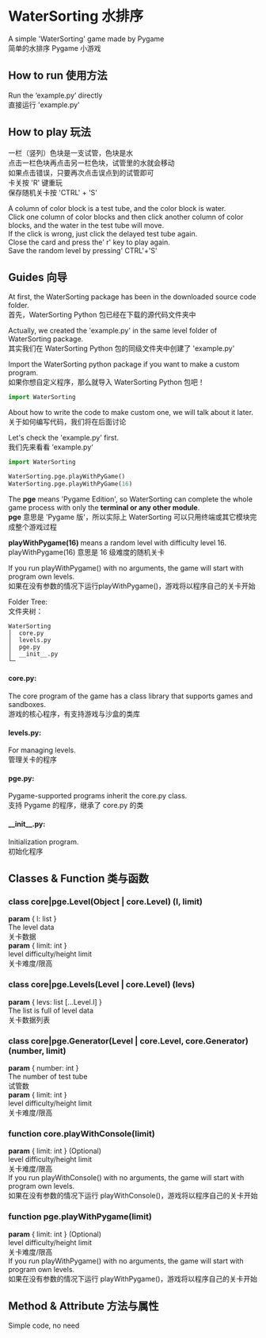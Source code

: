 # WaterSorting 水排序
A simple 'WaterSorting' game made by Pygame<br />
简单的水排序 Pygame 小游戏<br />
## How to run 使用方法<br />
Run the ‘example.py’ directly<br />
直接运行 'example.py'<br />

## How to play 玩法
一栏（竖列）色块是一支试管，色块是水<br />
点击一栏色块再点击另一栏色块，试管里的水就会移动<br />
如果点击错误，只要再次点击误点到的试管即可<br />
卡关按 'R' 键重玩<br />
保存随机关卡按 'CTRL' + 'S'

A column of color block is a test tube, and the color block is water.<br />
Click one column of color blocks and then click another column of color blocks, and the water in the test tube will move.<br />
If the click is wrong, just click the delayed test tube again.<br />
Close the card and press the' r' key to play again.<br />
Save the random level by pressing' CTRL'+'S'

## Guides 向导

At first, the WaterSorting package has been in the downloaded source code folder.<br />
首先，WaterSorting Python 包已经在下载的源代码文件夹中

Actually, we created the 'example.py' in the same level folder of WaterSorting package.<br />
其实我们在 WaterSorting Python 包的同级文件夹中创建了 'example.py'

Import the WaterSorting python package if you want to make a custom program.<br />
如果你想自定义程序，那么就导入 WaterSorting Python 包吧！
```python
import WaterSorting
```
About how to write the code to make custom one,  we will talk about it later.<br />
关于如何编写代码，我们将在后面讨论

Let's check the 'example.py' first.<br />
我们先来看看 ’example.py‘
```python
import WaterSorting

WaterSorting.pge.playWithPyGame()
WaterSorting.pge.playWithPyGame(16)
```
The __pge__ means 'Pygame Edition',
so WaterSorting can complete the whole game process with only the __terminal or any other module__.<br />
__pge__ 意思是 'Pygame 版'，所以实际上 WaterSorting 可以只用终端或其它模块完成整个游戏过程

__playWithPygame(16)__ means a random level with difficulty level 16.<br />
playWithPygame(16) 意思是 16 级难度的随机关卡

If you run playWithPygame() with no arguments, the game will start with program own levels.<br />
如果在没有参数的情况下运行playWithPygame()，游戏将以程序自己的关卡开始

Folder Tree:<br />
文件夹树：
```
WaterSorting
│  core.py
│  levels.py
│  pge.py
│  __init__.py
└─
```
#### core.py:
The core program of the game has a class library that supports games and sandboxes.<br />
游戏的核心程序，有支持游戏与沙盒的类库
#### levels.py:
For managing levels.<br />
管理关卡的程序
#### pge.py:
Pygame-supported programs inherit the core.py class.<br />
支持 Pygame 的程序，继承了 core.py 的类
#### \_\_init__.py:
Initialization program.<br />
初始化程序
## Classes & Function 类与函数
### class core|pge.Level(Object | core.Level) (l, limit)
__param__ { l: list }<br />
The level data<br />
关卡数据<br />
__param__ { limit: int }<br />
level difficulty/height limit<br />
关卡难度/限高
### class core|pge.Levels(Level | core.Level) (levs)
__param__ { levs: list [...Level.l] }<br />
The list is full of level data<br />
关卡数据列表

### class core|pge.Generator(Level | core.Level, core.Generator) (number, limit)
__param__ { number: int }<br />
The number of test tube<br />
试管数<br />
__param__ { limit: int }<br />
level difficulty/height limit<br />
关卡难度/限高
### function core.playWithConsole(limit)
__param__ { limit: int } (Optional)<br />
level difficulty/height limit<br />
关卡难度/限高<br />
If you run playWithConsole() with no arguments, the game will start with program own levels.<br />
如果在没有参数的情况下运行 playWithConsole()，游戏将以程序自己的关卡开始
### function pge.playWithPygame(limit)
__param__ { limit: int } (Optional)<br />
level difficulty/height limit<br />
关卡难度/限高<br />
If you run playWithPygame() with no arguments, the game will start with program own levels.<br />
如果在没有参数的情况下运行 playWithPygame()，游戏将以程序自己的关卡开始<br />
## Method & Attribute 方法与属性
Simple code, no need